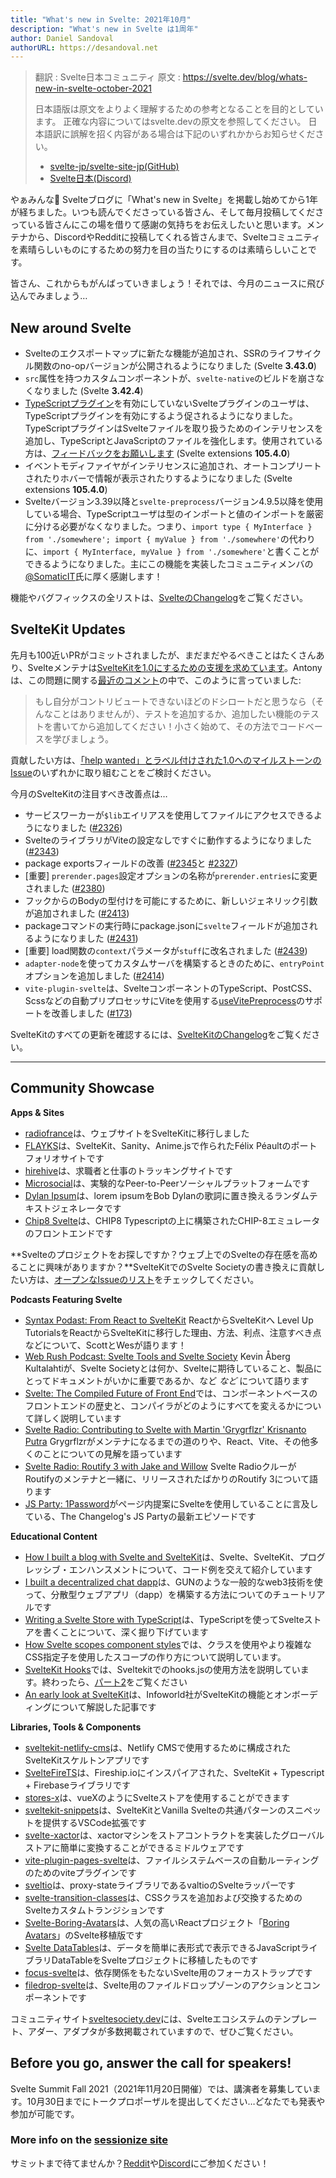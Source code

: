 ```yaml
---
title: "What's new in Svelte: 2021年10月"
description: "What's new in Svelte は1周年"
author: Daniel Sandoval
authorURL: https://desandoval.net
---
```

> 翻訳 : Svelte日本コミュニティ
> 原文 : https://svelte.dev/blog/whats-new-in-svelte-october-2021
>
> 日本語版は原文をよりよく理解するための参考となることを目的としています。
> 正確な内容についてはsvelte.devの原文を参照してください。
> 日本語訳に誤解を招く内容がある場合は下記のいずれかからお知らせください。
> - [svelte-jp/svelte-site-jp(GitHub)](https://github.com/svelte-jp/svelte-site-jp)
> - [Svelte日本(Discord)](https://discord.com/invite/YTXq3ZtBbx)


やぁみんな👋 Svelteブログに「What's new in Svelte」を掲載し始めてから1年が経ちました。いつも読んでくださっている皆さん、そして毎月投稿してくださっている皆さんにこの場を借りて感謝の気持ちをお伝えしたいと思います。メンテナから、DiscordやRedditに投稿してくれる皆さんまで、Svelteコミュニティを素晴らしいものにするための努力を目の当たりにするのは素晴らしいことです。

皆さん、これからもがんばっていきましょう！それでは、今月のニュースに飛び込んでみましょう…

## New around Svelte

- Svelteのエクスポートマップに新たな機能が追加され、SSRのライフサイクル関数のno-opバージョンが公開されるようになりました (Svelte **3.43.0**)
- `src`属性を持つカスタムコンポーネントが、`svelte-native`のビルドを崩さなくなりました (Svelte **3.42.4**)
- [TypeScriptプラグイン](https://www.npmjs.com/package/typescript-svelte-plugin)を有効にしていないSvelteプラグインのユーザは、TypeScriptプラグインを有効にするよう促されるようになりました。TypeScriptプラグインはSvelteファイルを取り扱うためのインテリセンスを追加し、TypeScriptとJavaScriptのファイルを強化します。使用されている方は、[フィードバックをお願いします](https://github.com/sveltejs/language-tools/issues/580) (Svelte extensions **105.4.0**)
- イベントモディファイヤがインテリセンスに追加され、オートコンプリートされたりホバーで情報が表示されたりするようになりました (Svelte extensions **105.4.0**)
- Svelteバージョン3.39以降と`svelte-preprocess`バージョン4.9.5以降を使用している場合、TypeScriptユーザは型のインポートと値のインポートを厳密に分ける必要がなくなりました。つまり、`import type { MyInterface } from './somewhere'; import { myValue } from './somewhere'`の代わりに、`import { MyInterface, myValue } from './somewhere'`と書くことができるようになりました。主にこの機能を実装したコミュニティメンバの[@SomaticIT](https://github.com/SomaticIT)氏に厚く感謝します！

機能やバグフィックスの全リストは、[SvelteのChangelog](https://github.com/sveltejs/svelte/blob/master/CHANGELOG.md)をご覧ください。

## SvelteKit Updates

先月も100近いPRがコミットされましたが、まだまだやるべきことはたくさんあり、Svelteメンテナは[SvelteKitを1.0にするための支援を求めています](https://github.com/sveltejs/kit/issues/2100)。Antonyは、この問題に関する[最近のコメント](https://github.com/sveltejs/kit/issues/2100#issuecomment-895446285)の中で、このように言っていました:

> もし自分がコントリビュートできないほどのドシロートだと思うなら（そんなことはありませんが）、テストを追加するか、追加したい機能のテストを書いてから追加してください！小さく始めて、その方法でコードベースを学びましょう。

貢献したい方は、[「help wanted」とラベル付けされた1.0へのマイルストーンのIssue](https://github.com/sveltejs/kit/issues?q=is%3Aopen+is%3Aissue+milestone%3A1.0+label%3A%22help+wanted%22)のいずれかに取り組むことをご検討ください。

今月のSvelteKitの注目すべき改善点は…

- サービスワーカーが`$lib`エイリアスを使用してファイルにアクセスできるようになりました ([#2326](https://github.com/sveltejs/kit/pull/2326))
- SvelteのライブラリがViteの設定なしですぐに動作するようになりました ([#2343](https://github.com/sveltejs/kit/pull/2343))
- package exportsフィールドの改善 ([#2345](https://github.com/sveltejs/kit/pull/2345)と [#2327](https://github.com/sveltejs/kit/pull/2327))
- [重要] `prerender.pages`設定オプションの名称が`prerender.entries`に変更されました ([#2380](https://github.com/sveltejs/kit/pull/2380))
- フックからのBodyの型付けを可能にするために、新しいジェネリック引数が追加されました ([#2413](https://github.com/sveltejs/kit/pull/2413))
- packageコマンドの実行時にpackage.jsonに`svelte`フィールドが追加されるようになりました ([#2431](https://github.com/sveltejs/kit/pull/2431))
- [重要] load関数の`context`パラメータが`stuff`に改名されました ([#2439](https://github.com/sveltejs/kit/pull/2439))
- `adapter-node`を使ってカスタムサーバを構築するときのために、`entryPoint`オプションを追加しました ([#2414](https://github.com/sveltejs/kit/pull/2414))
- `vite-plugin-svelte`は、SvelteコンポーネントのTypeScript、PostCSS、Scssなどの自動プリプロセッサにViteを使用する[useVitePreprocess](https://github.com/sveltejs/vite-plugin-svelte/blob/main/docs/config.md#usevitepreprocess)のサポートを改善しました ([#173](https://github.com/sveltejs/vite-plugin-svelte/pull/173))

SvelteKitのすべての更新を確認するには、[SvelteKitのChangelog](https://github.com/sveltejs/kit/blob/master/packages/kit/CHANGELOG.md)をご覧ください。


---

## Community Showcase

**Apps & Sites**
- [radiofrance](https://www.radiofrance.fr/)は、ウェブサイトをSvelteKitに移行しました
- [FLAYKS](https://flayks.com/)は、SvelteKit、Sanity、Anime.jsで作られたFélix Péaultのポートフォリオサイトです
- [hirehive](https://www.hirehive.com/)は、求職者と仕事のトラッキングサイトです
- [Microsocial](https://microsocial.xyz/)は、実験的なPeer-to-Peerソーシャルプラットフォームです
- [Dylan Ipsum](https://www.dylanlyrics.app/)は、lorem ipsumをBob Dylanの歌詞に置き換えるランダムテキストジェネレータです
- [Chip8 Svelte](https://github.com/mikeyhogarth/chip8-svelte)は、CHIP8 Typescriptの上に構築されたCHIP-8エミュレータのフロントエンドです

**Svelteのプロジェクトをお探しですか？ウェブ上でのSvelteの存在感を高めることに興味がありますか？**SvelteKitでのSvelte Societyの書き換えに貢献したい方は、[オープンなIssueのリスト](https://github.com/svelte-society/sveltesociety-2021/issues)をチェックしてください。

**Podcasts Featuring Svelte**
- [Syntax Podast: From React to SvelteKit](https://podcasts.apple.com/us/podcast/from-react-to-sveltekit/id1253186678?i=1000536276106) ReactからSvelteKitへ Level Up TutorialsをReactからSvelteKitに移行した理由、方法、利点、注意すべき点などについて、ScottとWesが語ります！
- [Web Rush Podcast: Svelte Tools and Svelte Society](https://www.webrush.io/episodes/episode-150-svelte-tools-and-svelte-society) Kevin Åberg Kultalahtiが、Svelte Societyとは何か、Svelteに期待していること、製品にとってドキュメントがいかに重要であるか、など _など_ について語ります
- [Svelte: The Compiled Future of Front End](https://www.arahansen.com/the-compiled-future-of-front-end/)では、コンポーネントベースのフロントエンドの歴史と、コンパイラがどのようにすべてを変えるかについて詳しく説明しています
- [Svelte Radio: Contributing to Svelte with Martin 'Grygrflzr' Krisnanto Putra](https://share.transistor.fm/s/10aa305c) Grygrflzrがメンテナになるまでの道のりや、React、Vite、その他多くのことについての見解を語っています
- [Svelte Radio: Routify 3 with Jake and Willow](https://share.transistor.fm/s/10aa305c) Svelte RadioクルーがRoutifyのメンテナと一緒に、リリースされたばかりのRoutify 3について語ります
- [JS Party: 1Password](https://twitter.com/geoffrich_/status/1441816829853253640?s=20)がページ内提案にSvelteを使用していることに言及している、The Changelog's JS Partyの最新エピソードです

**Educational Content**
- [How I built a blog with Svelte and SvelteKit](https://fantinel.dev/blog-development-sveltekit/)は、Svelte、SvelteKit、プログレッシブ・エンハンスメントについて、コード例を交えて紹介しています
- [I built a decentralized chat dapp](https://www.youtube.com/watch?v=J5x3OMXjgMc)は、GUNのような一般的なweb3技術を使って、分散型ウェブアプリ（dapp）を構築する方法についてのチュートリアルです
- [Writing a Svelte Store with TypeScript](https://javascript.plainenglish.io/writing-a-svelte-store-with-typescript-22fa1c901a4)は、TypeScriptを使ってSvelteストアを書くことについて、深く掘り下げています
- [How Svelte scopes component styles](https://geoffrich.net/posts/svelte-scoped-styles/)では、クラスを使用やより複雑なCSS指定子を使用したスコープの作り方について説明しています。
- [SvelteKit Hooks](https://www.youtube.com/watch?v=RarufLoEL08)では、Sveltekitでのhooks.jsの使用方法を説明しています。終わったら、[パート2](https://www.youtube.com/watch?v=RmIBG3G0-VY)をご覧ください
- [An early look at SvelteKit](https://www.infoworld.com/article/3630395/an-early-look-at-sveltekit.html)は、Infoworld社がSvelteKitの機能とオンボーディングについて解説した記事です

**Libraries, Tools & Components**
- [sveltekit-netlify-cms](https://github.com/buhrmi/sveltekit-netlify-cms)は、Netlify CMSで使用するために構成されたSvelteKitスケルトンアプリです
- [SvelteFireTS](https://github.com/jacobbowdoin/sveltefirets)は、Fireship.ioにインスパイアされた、SvelteKit + Typescript + Firebaseライブラリです
- [stores-x](https://github.com/Anyass3/stores-x)は、vueXのようにSvelteストアを使用することができます
- [sveltekit-snippets](https://github.com/stordahl/sveltekit-snippets)は、SvelteKitとVanilla Svelteの共通パターンのスニペットを提供するVSCode拡張です
- [svelte-xactor](https://github.com/wobsoriano/svelte-xactor)は、xactorマシンをストアコントラクトを実装したグローバルストアに簡単に変換することができるミドルウェアです
- [vite-plugin-pages-svelte](https://github.com/aldy505/vite-plugin-pages-svelte)は、ファイルシステムベースの自動ルーティングのためのviteプラグインです
- [sveltio](https://www.npmjs.com/package/sveltio)は、proxy-stateライブラリであるvaltioのSvelteラッパーです
- [svelte-transition-classes](https://github.com/rmarscher/svelte-transition-classes)は、CSSクラスを追加および交換するためのSvelteカスタムトランジションです
- [Svelte-Boring-Avatars](https://github.com/paolotiu/svelte-boring-avatars)は、人気の高いReactプロジェクト「[Boring Avatars](https://github.com/boringdesigners/boring-avatars)」のSvelte移植版です
- [Svelte DataTables](https://github.com/homescriptone/svelte-datatables)は、データを簡単に表形式で表示できるJavaScriptライブラリDataTableをSvelteプロジェクトに移植したものです
- [focus-svelte](https://github.com/chanced/focus-svelte)は、依存関係をもたないSvelte用のフォーカストラップです
- [filedrop-svelte](https://github.com/chanced/filedrop-svelte)は、Svelte用のファイルドロップゾーンのアクションとコンポーネントです


コミュニティサイト[sveltesociety.dev](https://sveltesociety.dev/templates/)には、Svelteエコシステムのテンプレート、アダー、アダプタが多数掲載されていますので、ぜひご覧ください。


## Before you go, answer the call for speakers!

Svelte Summit Fall 2021（2021年11月20日開催）では、講演者を募集しています。10月30日までにトークプロポーザルを提出してください…どなたでも発表や参加が可能です。

### More info on the [sessionize site](https://sessionize.com/svelte-summit-fall-2021/)

サミットまで待てませんか？[Reddit](https://www.reddit.com/r/sveltejs/)や[Discord](https://discord.com/invite/yy75DKs)にご参加ください！
